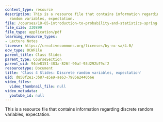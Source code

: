 ```yaml
---
content_type: resource
description: This is a resource file that contains information regarding discrete
  random variables, expectation.
file: /courses/18-05-introduction-to-probability-and-statistics-spring-2014/d858f2e13b87e5e9ae637985a2440b6e_MIT18_05S14_class4slides.pdf
file_size: 330899
file_type: application/pdf
learning_resource_types:
- Lecture Notes
license: https://creativecommons.org/licenses/by-nc-sa/4.0/
ocw_type: OCWFile
parent_title: Class Slides
parent_type: CourseSection
parent_uid: 94de8151-483a-826f-90af-93d292b79cf2
resourcetype: Document
title: 'Class 4 Slides: Discrete random variables, expectation'
uid: d858f2e1-3b87-e5e9-ae63-7985a2440b6e
video_files:
  video_thumbnail_file: null
video_metadata:
  youtube_id: null
---
```

This is a resource file that contains information regarding discrete random variables, expectation.